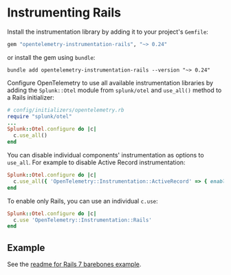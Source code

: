 # Instrumenting Rails

Install the instrumentation library by adding it to your project's `Gemfile`:

``` ruby
gem "opentelemetry-instrumentation-rails", "~> 0.24"
```

or install the gem using `bundle`:

```shell
bundle add opentelemetry-instrumentation-rails --version "~> 0.24"
```

Configure OpenTelemetry to use all available instrumentation libraries by adding the
`Splunk::Otel` module from `splunk/otel` and `use_all()` method to a Rails initializer:

``` ruby
# config/initializers/opentelemetry.rb
require "splunk/otel"
...
Splunk::Otel.configure do |c|
  c.use_all()
end
```

You can disable individual components' instrumentation as options to
`use_all`. For example to disable Active Record instrumentation:

``` ruby
Splunk::Otel.configure do |c|
  c.use_all({ 'OpenTelemetry::Instrumentation::ActiveRecord' => { enabled: false } })
end
```

To enable only Rails, you can use an individual `c.use`:

```ruby
Splunk::Otel.configure do |c|
  c.use 'OpenTelemetry::Instrumentation::Rails'
end
```

## Example

See the [readme for Rails 7 barebones example](../examples/rails-7-barebones/README.md).
